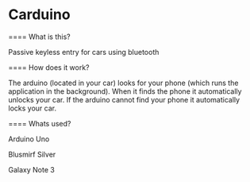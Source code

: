 Carduino
========

==== What is this?

Passive keyless entry for cars using bluetooth

==== How does it work?

The arduino (located in your car) looks for your phone (which runs the application in the background). When it finds the phone it automatically unlocks your car. If the arduino cannot find your phone it automatically locks your car.

==== Whats used?

Arduino Uno

Blusmirf Silver

Galaxy Note 3
